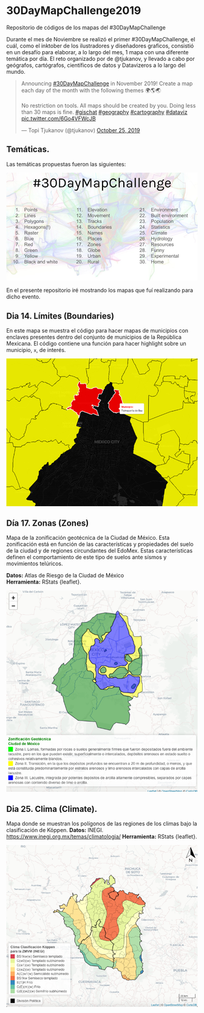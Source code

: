 # 30DayMapChallenge2019
Repositorio de códigos de los mapas del #30DayMapChallenge

Durante el mes de Noviembre se realizó el primer #30DayMapChallenge, el cuál, como el inktober de los ilustradores y diseñadores graficos, consistió en un desafío para elaborar, a lo largo del mes, 1 mapa con una diferente temática por día. El reto organizado por de @tjukanov, y llevado a cabo por geógrafos, cartógrafos, científicos de datos y Datavizeros a lo largo del mundo. 

<blockquote class="twitter-tweet"><p lang="en" dir="ltr">Announcing <a href="https://twitter.com/hashtag/30DayMapChallenge?src=hash&amp;ref_src=twsrc%5Etfw">#30DayMapChallenge</a> in November 2019! Create a map each day of the month with the following themes 🌍🌎🌏<br><br>No restriction on tools. All maps should be created by you. Doing less than 30 maps is fine. <a href="https://twitter.com/hashtag/gischat?src=hash&amp;ref_src=twsrc%5Etfw">#gischat</a> <a href="https://twitter.com/hashtag/geography?src=hash&amp;ref_src=twsrc%5Etfw">#geography</a> <a href="https://twitter.com/hashtag/cartography?src=hash&amp;ref_src=twsrc%5Etfw">#cartography</a> <a href="https://twitter.com/hashtag/dataviz?src=hash&amp;ref_src=twsrc%5Etfw">#dataviz</a> <a href="https://t.co/6Go4VFWcJB">pic.twitter.com/6Go4VFWcJB</a></p>&mdash; Topi Tjukanov (@tjukanov) <a href="https://twitter.com/tjukanov/status/1187713840550744066?ref_src=twsrc%5Etfw">October 25, 2019</a></blockquote> 

## Temáticas. 

Las temáticas propuestas fueron las siguientes: 

![](https://raw.githubusercontent.com/JuveCampos/30DayMapChallenge2019/master/imagenesRepo30days/0.%20Tematicas.jpeg)

En el presente repositorio iré mostrando los mapas que fuí realizando para dicho evento. 

## Dia 14. Límites (Boundaries)

En este mapa se muestra el código para hacer mapas de municipios con enclaves presentes dentro del conjunto de municipios de la República Mexicana. El código contiene una función para hacer highlight sobre un municipio, `x`, de interés. 

![](https://raw.githubusercontent.com/JuveCampos/30DayMapChallenge2019/master/imagenesRepo30days/14.%20Boundaries.png)

## Día 17. Zonas (Zones)

Mapa de la zonificación geotécnica de la Ciudad de México. Esta zonificación está en función de las características y propiedades del suelo de la ciudad y de regiones circundantes del EdoMex. Estas características definen el comportamiento de este tipo de suelos ante sísmos y movimientos telúricos. 

**Datos:** Atlas de Riesgo de la Ciudad de México  
**Herramienta:** RStats {leaflet}.

![](https://raw.githubusercontent.com/JuveCampos/30DayMapChallenge2019/master/imagenesRepo30days/17.%20Zones.png)

## Dia 25. Clima (Climate). 

Mapa donde se muestran los polígonos de las regiones de los climas bajo la clasificación de Köppen. 
**Datos:** INEGI. https://www.inegi.org.mx/temas/climatologia/
**Herramienta:** RStats {leaflet}.

![](https://raw.githubusercontent.com/JuveCampos/30DayMapChallenge2019/master/imagenesRepo30days/25.%20Climate.png)



